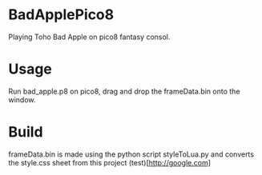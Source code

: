 # BadApplePico8
Playing Toho Bad Apple on pico8 fantasy consol.

# Usage
Run bad_apple.p8 on pico8, drag and drop the frameData.bin onto the window.
# Build
frameData.bin is made using the python script styleToLua.py and converts the style.css sheet from this project (test)[http://google.com]
